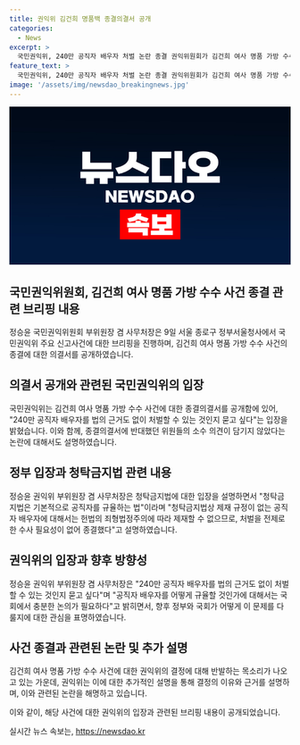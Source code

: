 ```yaml
---
title: 권익위 김건희 명품백 종결의결서 공개
categories:
  - News
excerpt: >
  국민권익위, 240만 공직자 배우자 처벌 논란 종결 권익위원회가 김건희 여사 명품 가방 수수 사건을 종결한 데 대해 근거 없는 처벌을 논란 삼고 있다. 권익위 부위원장은 청탁금지법에 법적 근거가 없어 종결했다고 설명했지만, 반대 의견은 고려되지 않았다. 야당과 시민사회에서는 이를 비판했고, 결정에 반발해 관련 인물의 사퇴도 있었다. 종결의결서 내용은 유감을 표명한 것으로 나타났으며, 권익위는 법적 근거가 없어 이를 처리할 수 없다고 주장했다.
feature_text: >
  국민권익위, 240만 공직자 배우자 처벌 논란 종결 권익위원회가 김건희 여사 명품 가방 수수 사건을 종결한 데 대해 근거 없는 처벌을 논란 삼고 있다. 권익위 부위원장은 청탁금지법에 법적 근거가 없어 종결했다고 설명했지만, 반대 의견은 고려되지 않았다. 야당과 시민사회에서는 이를 비판했고, 결정에 반발해 관련 인물의 사퇴도 있었다. 종결의결서 내용은 유감을 표명한 것으로 나타났으며, 권익위는 법적 근거가 없어 이를 처리할 수 없다고 주장했다.
image: '/assets/img/newsdao_breakingnews.jpg'
---
```


<p><img src="/assets/img/newsdao_breakingnews.jpg" alt="pcversion 속보" /></p>

<h2>국민권익위원회, 김건희 여사 명품 가방 수수 사건 종결 관련 브리핑 내용</h2>

<p data-ke-size="size16">정승윤 국민권익위원회 부위원장 겸 사무처장은 9일 서울 종로구 정부서울청사에서 국민권익위 주요 신고사건에 대한 브리핑을 진행하며, 김건희 여사 명품 가방 수수 사건의 종결에 대한 의결서를 공개하였습니다.</p>

<h2 data-ke-size="size26">의결서 공개와 관련된 국민권익위의 입장</h2>

<p data-ke-size="size16">국민권익위는 김건희 여사 명품 가방 수수 사건에 대한 종결의결서를 공개함에 있어, "240만 공직자 배우자를 법의 근거도 없이 처벌할 수 있는 것인지 묻고 싶다"는 입장을 밝혔습니다. 이와 함께, 종결의결서에 반대했던 위원들의 소수 의견이 담기지 않았다는 논란에 대해서도 설명하였습니다.</p>

<h2 data-ke-size="size26">정부 입장과 청탁금지법 관련 내용</h2>

<p data-ke-size="size16">정승윤 권익위 부위원장 겸 사무처장은 청탁금지법에 대한 입장을 설명하면서 "청탁금지법은 기본적으로 공직자를 규율하는 법"이라며 "청탁금지법상 제재 규정이 없는 공직자 배우자에 대해서는 헌법의 죄형법정주의에 따라 제재할 수 없으므로, 처벌을 전제로 한 수사 필요성이 없어 종결했다"고 설명하였습니다.</p>

<h2 data-ke-size="size26">권익위의 입장과 향후 방향성</h2>

<p data-ke-size="size16">정승윤 권익위 부위원장 겸 사무처장은 "240만 공직자 배우자를 법의 근거도 없이 처벌할 수 있는 것인지 묻고 싶다"며 "공직자 배우자를 어떻게 규율할 것인가에 대해서는 국회에서 충분한 논의가 필요하다"고 밝히면서, 향후 정부와 국회가 어떻게 이 문제를 다룰지에 대한 관심을 표명하였습니다.</p>

<h2 data-ke-size="size26">사건 종결과 관련된 논란 및 추가 설명</h2>

<p data-ke-size="size16">김건희 여사 명품 가방 수수 사건에 대한 권익위의 결정에 대해 반발하는 목소리가 나오고 있는 가운데, 권익위는 이에 대한 추가적인 설명을 통해 결정의 이유와 근거를 설명하며, 이와 관련된 논란을 해명하고 있습니다.</p>

<p>이와 같이, 해당 사건에 대한 권익위의 입장과 관련된 브리핑 내용이 공개되었습니다.</p>
실시간 뉴스 속보는, <a href="https://newsdao.kr" rel="dofollow">https://newsdao.kr</a>



